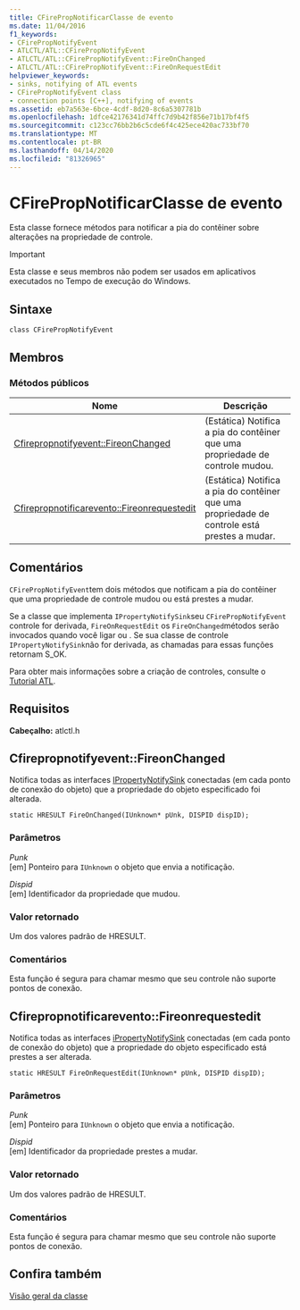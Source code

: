 ```yaml
---
title: CFirePropNotificarClasse de evento
ms.date: 11/04/2016
f1_keywords:
- CFirePropNotifyEvent
- ATLCTL/ATL::CFirePropNotifyEvent
- ATLCTL/ATL::CFirePropNotifyEvent::FireOnChanged
- ATLCTL/ATL::CFirePropNotifyEvent::FireOnRequestEdit
helpviewer_keywords:
- sinks, notifying of ATL events
- CFirePropNotifyEvent class
- connection points [C++], notifying of events
ms.assetid: eb7a563e-6bce-4cdf-8d20-8c6a5307781b
ms.openlocfilehash: 1dfce42176341d74ffc7d9b42f856e71b17bf4f5
ms.sourcegitcommit: c123cc76bb2b6c5cde6f4c425ece420ac733bf70
ms.translationtype: MT
ms.contentlocale: pt-BR
ms.lasthandoff: 04/14/2020
ms.locfileid: "81326965"
---
```

# <a name="cfirepropnotifyevent-class"></a>CFirePropNotificarClasse de evento

Esta classe fornece métodos para notificar a pia do contêiner sobre alterações na propriedade de controle.

> [!IMPORTANT]
> Esta classe e seus membros não podem ser usados em aplicativos executados no Tempo de execução do Windows.

## <a name="syntax"></a>Sintaxe

```
class CFirePropNotifyEvent
```

## <a name="members"></a>Membros

### <a name="public-methods"></a>Métodos públicos

|Nome|Descrição|
|----------|-----------------|
|[Cfirepropnotifyevent::FireonChanged](#fireonchanged)|(Estática) Notifica a pia do contêiner que uma propriedade de controle mudou.|
|[Cfirepropnotificarevento::Fireonrequestedit](#fireonrequestedit)|(Estática) Notifica a pia do contêiner que uma propriedade de controle está prestes a mudar.|

## <a name="remarks"></a>Comentários

`CFirePropNotifyEvent`tem dois métodos que notificam a pia do contêiner que uma propriedade de controle mudou ou está prestes a mudar.

Se a classe que implementa `IPropertyNotifySink`seu `CFirePropNotifyEvent` controle for derivada, `FireOnRequestEdit` os `FireOnChanged`métodos serão invocados quando você ligar ou . Se sua classe de controle `IPropertyNotifySink`não for derivada, as chamadas para essas funções retornam S_OK.

Para obter mais informações sobre a criação de controles, consulte o [Tutorial ATL](../../atl/active-template-library-atl-tutorial.md).

## <a name="requirements"></a>Requisitos

**Cabeçalho:** atlctl.h

## <a name="cfirepropnotifyeventfireonchanged"></a><a name="fireonchanged"></a>Cfirepropnotifyevent::FireonChanged

Notifica todas as interfaces [IPropertyNotifySink](/windows/win32/api/ocidl/nn-ocidl-ipropertynotifysink) conectadas (em cada ponto de conexão do objeto) que a propriedade do objeto especificado foi alterada.

```
static HRESULT FireOnChanged(IUnknown* pUnk, DISPID dispID);
```

### <a name="parameters"></a>Parâmetros

*Punk*<br/>
[em] Ponteiro para `IUnknown` o objeto que envia a notificação.

*Dispid*<br/>
[em] Identificador da propriedade que mudou.

### <a name="return-value"></a>Valor retornado

Um dos valores padrão de HRESULT.

### <a name="remarks"></a>Comentários

Esta função é segura para chamar mesmo que seu controle não suporte pontos de conexão.

## <a name="cfirepropnotifyeventfireonrequestedit"></a><a name="fireonrequestedit"></a>Cfirepropnotificarevento::Fireonrequestedit

Notifica todas as interfaces [iPropertyNotifySink](/windows/win32/api/ocidl/nn-ocidl-ipropertynotifysink) conectadas (em cada ponto de conexão do objeto) que a propriedade do objeto especificado está prestes a ser alterada.

```
static HRESULT FireOnRequestEdit(IUnknown* pUnk, DISPID dispID);
```

### <a name="parameters"></a>Parâmetros

*Punk*<br/>
[em] Ponteiro para `IUnknown` o objeto que envia a notificação.

*Dispid*<br/>
[em] Identificador da propriedade prestes a mudar.

### <a name="return-value"></a>Valor retornado

Um dos valores padrão de HRESULT.

### <a name="remarks"></a>Comentários

Esta função é segura para chamar mesmo que seu controle não suporte pontos de conexão.

## <a name="see-also"></a>Confira também

[Visão geral da classe](../../atl/atl-class-overview.md)
